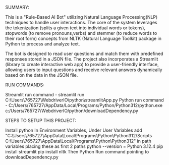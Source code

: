 SUMMARY:

This is a "Rule-Based AI Bot" utilizing Natural Language Processing(NLP) techniques to handle user interactions. The core of the system leverages the tokenization (splits a given text into individual words or tokens), stopwords (to remove pronouns,verbs) and stemmer (to reduce words to their root form) concepts from NLTK (Natural Language Toolkit) package in Python to process and analyze text.

The bot is designed to read user questions and match them with predefined responses stored in a JSON file. The project also incorporates a Streamlit (library to create interactive web app) to provide a user-friendly interface, allowing users to input questions and receive relevant answers dynamically based on the data in the JSON file.

RUN COMMANDS:

Streamlit run command - streamlit run C:\Users\765727\WebdriverIO\python\streamlitApp.py
Python run command - C:/Users/765727/AppData/Local/Programs/Python/Python312/python.exe c:/Users/765727/WebdriverIO/python/downloadDependency.py

STEPS TO SETUP THIS PROJECT:

Install python
In Environment Variables, Under User Variables add "C:\Users\765727\AppData\Local\Programs\Python\Python312\Scripts\
C:\Users\765727\AppData\Local\Programs\Python\Python312\" in path variables placing these as first 2 paths
python --version = Python 3.12.4
pip install streamlit
pip install nltk
Then Python Run command pointing to downloadDependency.py
